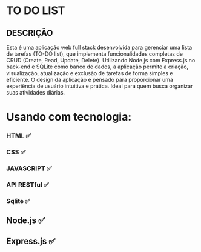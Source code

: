 # TO DO LIST 

## DESCRIÇÃO

Esta é uma aplicação web full stack desenvolvida para gerenciar uma lista de tarefas (TO-DO list), que implementa funcionalidades completas de CRUD (Create, Read, Update, Delete). Utilizando Node.js com Express.js no back-end e SQLite como banco de dados, a aplicação permite a criação, visualização, atualização e exclusão de tarefas de forma simples e eficiente. O design da aplicação é pensado para proporcionar uma experiência de usuário intuitiva e prática. Ideal para quem busca organizar suas atividades diárias.


# Usando com tecnologia:

 ### HTML ✅
 ### CSS ✅
 ### JAVASCRIPT ✅
 ### API RESTful ✅
 ### Sqlite ✅
 ## Node.js ✅
 ## Express.js ✅

